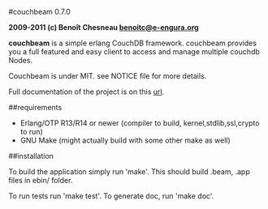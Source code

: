 #couchbeam 0.7.0 

**2009-2011 (c) Benoît Chesneau <benoitc@e-engura.org>**

**couchbeam** is a simple erlang CouchDB framework. couchbeam provides you a full featured and easy client to access and manage multiple couchdb Nodes.

Couchbeam is under MIT. see NOTICE file for more details.

Full documentation of the project is on this [url](http://benoitc.github.com/couchbeam).



##requirements

* Erlang/OTP R13/R14 or newer (compiler to build, kernel,stdlib,ssl,crypto to run)
* GNU Make (might actually build with some other make as well)

##installation

To build the application simply run 'make'. This should build .beam, .app
files in ebin/ folder.

To run tests run 'make test'.
To generate doc, run 'make doc'.
